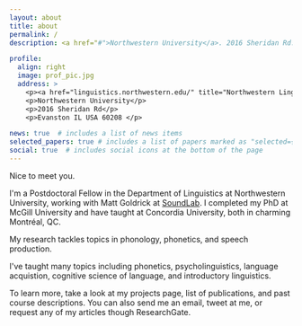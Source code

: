 ```yaml
---
layout: about
title: about
permalink: /
description: <a href="#">Northwestern University</a>. 2016 Sheridan Rd., Evanston IL, USA

profile:
  align: right
  image: prof_pic.jpg
  address: >
    <p><a href="linguistics.northwestern.edu/" title="Northwestern Linguistics"> Department of Linguistics</a></p>
    <p>Northwestern University</p>
    <p>2016 Sheridan Rd</p>
    <p>Evanston IL USA 60208 </p>

news: true  # includes a list of news items
selected_papers: true # includes a list of papers marked as "selected={true}"
social: true  # includes social icons at the bottom of the page
---
```


Nice to meet you. 

I'm a Postdoctoral Fellow in the Department of Linguistics at Northwestern University, working with Matt Goldrick at <a href="http://groups.linguistics.northwestern.edu/soundlab/v2/" title="">SoundLab</a>. I completed my PhD at McGill University and have taught at Concordia University, both in charming Montréal, QC. 

My research tackles topics in phonology, phonetics, and speech production. 

I've taught many topics including phonetics, psycholinguistics, language acquistion, cognitive science of language, and introductory linguistics. 

To learn more, take a look at my projects page, list of publications, and past course descriptions. You can also send me an email, tweet at me, or request any of my articles though ResearchGate. 